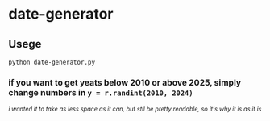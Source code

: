 # date-generator
## Usege
```
python date-generator.py
```

### if you want to get yeats below 2010 or above 2025, simply change numbers in ```y = r.randint(2010, 2024)```

<sub>_i wanted it to take as less space as it can, but stil be pretty readable, so it's why it is as it is_<sub>
